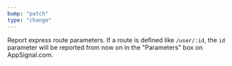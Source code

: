 ```yaml
---
bump: "patch"
type: "change"
---
```


Report express route parameters. If a route is defined like `/user/:id`, the `id` parameter will be reported from now on in the "Parameters" box on AppSignal.com.
